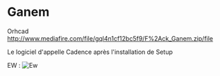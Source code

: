 # Ganem

Orhcad
http://www.mediafire.com/file/gql4n1cf12bc5f9/F%2Ack_Ganem.zip/file

Le logiciel d'appelle Cadence après l'installation de Setup

EW :
![Ew](https://i.pximg.net/img-original/img/2020/11/30/09/31/42/86001554_p0.jpg)
